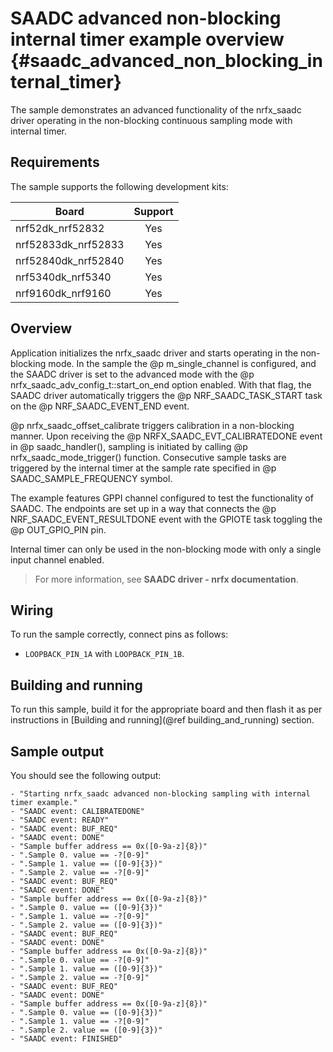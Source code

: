 # SAADC advanced non-blocking internal timer example overview {#saadc_advanced_non_blocking_internal_timer}

The sample demonstrates an advanced functionality of the nrfx_saadc driver operating in the non-blocking continuous sampling mode with internal timer.

## Requirements

The sample supports the following development kits:

| **Board**           | **Support** |
|---------------------|:-----------:|
| nrf52dk_nrf52832    |     Yes     |
| nrf52833dk_nrf52833 |     Yes     |
| nrf52840dk_nrf52840 |     Yes     |
| nrf5340dk_nrf5340   |     Yes     |
| nrf9160dk_nrf9160   |     Yes     |

## Overview

Application initializes the nrfx_saadc driver and starts operating in the non-blocking mode.
In the sample the @p m_single_channel is configured, and the SAADC driver is set to the advanced mode with the @p nrfx_saadc_adv_config_t::start_on_end option enabled.
With that flag, the SAADC driver automatically triggers the @p NRF_SAADC_TASK_START task on the @p NRF_SAADC_EVENT_END event.

@p nrfx_saadc_offset_calibrate triggers calibration in a non-blocking manner.
Upon receiving the @p NRFX_SAADC_EVT_CALIBRATEDONE event in @p saadc_handler(), sampling is initiated by calling @p nrfx_saadc_mode_trigger() function.
Consecutive sample tasks are triggered by the internal timer at the sample rate specified in @p SAADC_SAMPLE_FREQUENCY symbol.

The example features GPPI channel configured to test the functionality of SAADC.
The endpoints are set up in a way that connects the @p NRF_SAADC_EVENT_RESULTDONE event with the GPIOTE task toggling the @p OUT_GPIO_PIN pin.

Internal timer can only be used in the non-blocking mode with only a single input channel enabled.

> For more information, see **SAADC driver - nrfx documentation**.

## Wiring

To run the sample correctly, connect pins as follows:
* `LOOPBACK_PIN_1A` with `LOOPBACK_PIN_1B`.

## Building and running

To run this sample, build it for the appropriate board and then flash it as per instructions in [Building and running](@ref building_and_running) section.

## Sample output

You should see the following output:

```
- "Starting nrfx_saadc advanced non-blocking sampling with internal timer example."
- "SAADC event: CALIBRATEDONE"
- "SAADC event: READY"
- "SAADC event: BUF_REQ"
- "SAADC event: DONE"
- "Sample buffer address == 0x([0-9a-z]{8})"
- ".Sample 0. value == -?[0-9]"
- ".Sample 1. value == ([0-9]{3})"
- ".Sample 2. value == -?[0-9]"
- "SAADC event: BUF_REQ"
- "SAADC event: DONE"
- "Sample buffer address == 0x([0-9a-z]{8})"
- ".Sample 0. value == ([0-9]{3})"
- ".Sample 1. value == -?[0-9]"
- ".Sample 2. value == ([0-9]{3})"
- "SAADC event: BUF_REQ"
- "SAADC event: DONE"
- "Sample buffer address == 0x([0-9a-z]{8})"
- ".Sample 0. value == -?[0-9]"
- ".Sample 1. value == ([0-9]{3})"
- ".Sample 2. value == -?[0-9]"
- "SAADC event: BUF_REQ"
- "SAADC event: DONE"
- "Sample buffer address == 0x([0-9a-z]{8})"
- ".Sample 0. value == ([0-9]{3})"
- ".Sample 1. value == -?[0-9]"
- ".Sample 2. value == ([0-9]{3})"
- "SAADC event: FINISHED"
```
